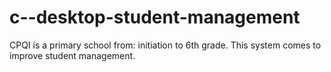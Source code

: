 # c--desktop-student-management
CPQI is a primary school from: initiation to 6th grade.  This system comes to improve student management.
